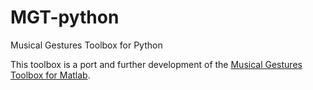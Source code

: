 # MGT-python
Musical Gestures Toolbox for Python

This toolbox is a port and further development of the [Musical Gestures Toolbox for Matlab](https://github.com/fourMs/MGT).
